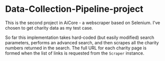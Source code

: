 # Data-Collection-Pipeline-project

This is the second project in AiCore - a webscraper based on Selenium. I've chosen to get charity data as my test case.

So far this implementation takes hard-coded (but easily modified) search parameters, performs an advanced search, and then scrapes all the charity numbers returned in the search. The full URL for each charity page is formed when the list of links is requested from the `Scraper` instance.
